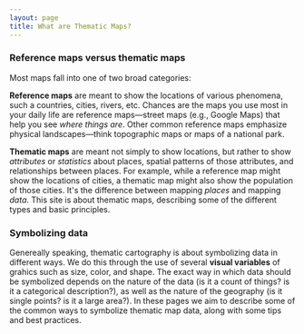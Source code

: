 ```yaml
---
layout: page
title: What are Thematic Maps?
---
```


### Reference maps versus thematic maps

Most maps fall into one of two broad categories:

**Reference maps** are meant to show the locations of various phenomena, such a countries, cities, rivers, etc. Chances are the maps you use most in your daily life are reference maps—street maps (e.g., Google Maps) that help you see _where things are_. Other common reference maps emphasize physical landscapes—think topographic maps or maps of a national park.

**Thematic maps** are meant not simply to show locations, but rather to show _attributes_ or _statistics_ about places, spatial patterns of those attributes, and relationships between places. For example, while a reference map might show the locations of cities, a thematic map might also show the population of those cities. It's the difference between mapping _places_ and mapping _data_. This site is about thematic maps, describing some of the different types and basic principles.

### Symbolizing data

Genereally speaking, thematic cartography is about symbolizing data in different ways. We do this through the use of several **visual variables** of grahics such as size, color, and shape. The exact way in which data should be symbolized depends on the nature of the data (is it a count of things? is it a categorical description?), as well as the nature of the geography (is it single points? is it a large area?). In these pages we aim to describe some of the common ways to symbolize thematic map data, along with some tips and best practices.